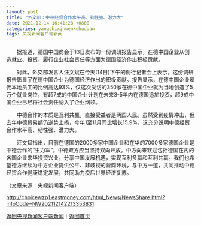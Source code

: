 ```yaml
---
layout: post
title: "外交部：中德经贸合作水平高、韧性强、潜力大"
date: 2021-12-14 16:41:28 +0800
categories: yangshixinwenkehuduan
tags: 央视新闻客户端新闻
---
```

<p>　　据报道，德国中国商会于13日发布的一份调研报告显示，在德中国企业从创造就业、投资、履行企业社会责任等方面为德国经济作出积极贡献。</p>
 <p>　　对此，外交部发言人汪文斌在今天(14日)下午的例行记者会上表示，这份调研报告彰显了在德中国企业为德国经济作出的积极贡献。报告显示，在德中国企业雇佣本地员工的比例高达93%，仅这次受访的350家在德中国企业就为当地创造了5万个就业岗位，有超7成的中国企业计划在未来3-5年内在德国追加投资，超9成中国企业已经将社会责任纳入了企业纲领。</p>
 <p>　　中德合作的本质是互利共赢，直接受益者是两国人民。虽然受到疫情冲击，但去年中德贸易额仍逆势上扬，今年1至11月同比增长15.9%，这充分说明中德经贸合作水平高、韧性强、潜力大。</p>
 <p>　　汪文斌指出，目前在德国的2000多家中国企业和在华的7000多家德国企业是中德合作的“生力军”。中德双方应当坚持双向开放。中方向来欢迎包括德国在内的各国企业来华投资兴业，分享中国发展机遇，实现互利多赢和互利共赢。我们也希望德方继续为中方企业提供公平、非歧视的营商环境，与中方一道，共同推动中德经贸合作健康稳定发展，共同助力疫后世界经济复苏。</p><p class="em_media">（文章来源：央视新闻客户端）</p>

<http://choicewzp1.eastmoney.com/html_News/NewsShare.html?infoCode=NW202112142213353831>

[返回央视新闻客户端新闻](//finews.withounder.com/yangshixinwenkehuduan/)｜[返回首页](//finews.withounder.com/)